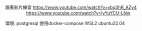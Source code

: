 跟著影片練習 https://www.youtube.com/watch?v=ybq3hR_AZy4  
&nbsp;&nbsp;&nbsp;&nbsp;&nbsp;&nbsp;&nbsp;&nbsp;&nbsp;&nbsp;&nbsp;&nbsp;&nbsp;&nbsp;&nbsp;&nbsp; https://www.youtube.com/watch?v=lyYuYCU-LNw


環境:
postgresql 使用docker-compose
WSL2 ubuntu22.04
